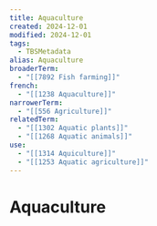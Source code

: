 ```yaml
---
title: Aquaculture
created: 2024-12-01
modified: 2024-12-01
tags:
  - TBSMetadata
alias: Aquaculture
broaderTerm:
  - "[[7892 Fish farming]]"
french:
  - "[[1238 Aquaculture]]"
narrowerTerm:
  - "[[556 Agriculture]]"
relatedTerm:
  - "[[1302 Aquatic plants]]"
  - "[[1268 Aquatic animals]]"
use:
  - "[[1314 Aquiculture]]"
  - "[[1253 Aquatic agriculture]]"
---
```

# Aquaculture
